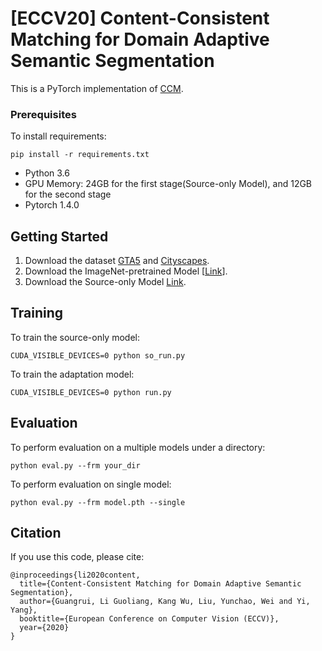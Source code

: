 # [ECCV20] Content-Consistent Matching for Domain Adaptive Semantic Segmentation

This is a PyTorch implementation of [CCM](http://www.ecva.net/papers/eccv_2020/papers_ECCV/papers/123590426.pdf).  



### Prerequisites

To install requirements:

```setup
pip install -r requirements.txt
```

- Python 3.6
- GPU Memory: 24GB for the first stage(Source-only Model), and 12GB for the second stage
- Pytorch 1.4.0



## Getting Started

1. Download the dataset [GTA5](https://download.visinf.tu-darmstadt.de/data/from_games/) and [Cityscapes](https://www.cityscapes-dataset.com/).
2. Download the ImageNet-pretrained Model [[Link](https://drive.google.com/open?id=13kjtX481LdtgJcpqD3oROabZyhGLSBm2)].
3. Download the Source-only Model [Link](https://drive.google.com/file/d/1-52RggreImwr_BVcGzm41j0mchxclwwu/view?usp=sharing). 

## Training

To train the source-only model:

```train
CUDA_VISIBLE_DEVICES=0 python so_run.py
```

To train the adaptation model:

```train
CUDA_VISIBLE_DEVICES=0 python run.py
```

## Evaluation

To perform evaluation on a multiple models under a directory:

```eval
python eval.py --frm your_dir 
```

To perform evaluation on single model:

```eval
python eval.py --frm model.pth --single
```



## Citation 

If you use this code, please cite: 

```
@inproceedings{li2020content,
  title={Content-Consistent Matching for Domain Adaptive Semantic Segmentation},
  author={Guangrui, Li Guoliang, Kang Wu, Liu, Yunchao, Wei and Yi, Yang},
  booktitle={European Conference on Computer Vision (ECCV)},
  year={2020}
}
```

